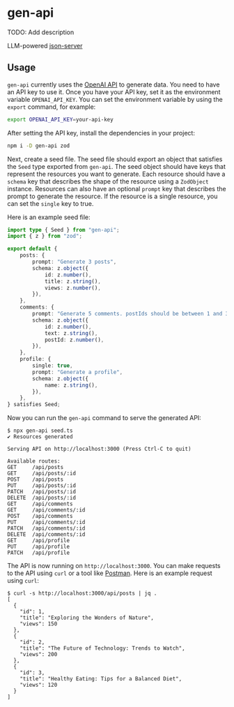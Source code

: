 # gen-api

TODO: Add description

LLM-powered [json-server](https://github.com/typicode/json-server)

## Usage

`gen-api` currently uses the [OpenAI API](https://openai.com/api/) to generate data. You need to have an API key to use it. Once you have your API key, set it as the environment variable `OPENAI_API_KEY`. You can set the environment variable by using the `export` command, for example:

```sh
export OPENAI_API_KEY=your-api-key
```

After setting the API key, install the dependencies in your project:

```sh
npm i -D gen-api zod
```

Next, create a seed file. The seed file should export an object that satisfies the `Seed` type exported from `gen-api`. The seed object should have keys that represent the resources you want to generate. Each resource should have a `schema` key that describes the shape of the resource using a `ZodObject` instance. Resources can also have an optional `prompt` key that describes the prompt to generate the resource. If the resource is a single resource, you can set the `single` key to true.

Here is an example seed file:

```ts
import type { Seed } from "gen-api";
import { z } from "zod";

export default {
	posts: {
		prompt: "Generate 3 posts",
		schema: z.object({
			id: z.number(),
			title: z.string(),
			views: z.number(),
		}),
	},
	comments: {
		prompt: "Generate 5 comments. postIds should be between 1 and 3",
		schema: z.object({
			id: z.number(),
			text: z.string(),
			postId: z.number(),
		}),
	},
	profile: {
		single: true,
		prompt: "Generate a profile",
		schema: z.object({
			name: z.string(),
		}),
	},
} satisfies Seed;
```

Now you can run the `gen-api` command to serve the generated API:

```
$ npx gen-api seed.ts
✔ Resources generated

Serving API on http://localhost:3000 (Press Ctrl-C to quit)

Available routes:
GET     /api/posts
GET     /api/posts/:id
POST    /api/posts
PUT     /api/posts/:id
PATCH   /api/posts/:id
DELETE  /api/posts/:id
GET     /api/comments
GET     /api/comments/:id
POST    /api/comments
PUT     /api/comments/:id
PATCH   /api/comments/:id
DELETE  /api/comments/:id
GET     /api/profile
PUT     /api/profile
PATCH   /api/profile
```

The API is now running on `http://localhost:3000`. You can make requests to the API using `curl` or a tool like [Postman](https://www.postman.com/). Here is an example request using `curl`:

```
$ curl -s http://localhost:3000/api/posts | jq .
[
  {
    "id": 1,
    "title": "Exploring the Wonders of Nature",
    "views": 150
  },
  {
    "id": 2,
    "title": "The Future of Technology: Trends to Watch",
    "views": 200
  },
  {
    "id": 3,
    "title": "Healthy Eating: Tips for a Balanced Diet",
    "views": 120
  }
]
```
